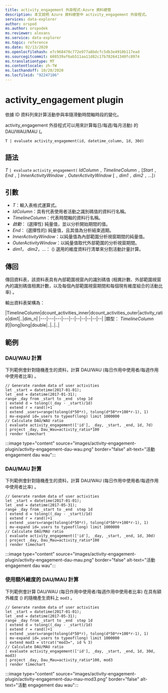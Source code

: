 ```yaml
---
title: activity_engagement 外掛程式-Azure 資料總管
description: 本文說明 Azure 資料總管中 activity_engagement 外掛程式。
services: data-explorer
author: orspod
ms.author: orspodek
ms.reviewer: alexans
ms.service: data-explorer
ms.topic: reference
ms.date: 02/13/2020
ms.openlocfilehash: e7c968470c772e977a8bdcfc5db3e4910b117ead
ms.sourcegitcommit: 608539af6ab511aa11d82c17b782641340fc8974
ms.translationtype: MT
ms.contentlocale: zh-TW
ms.lasthandoff: 10/20/2020
ms.locfileid: "92247106"
---
```

# <a name="activity_engagement-plugin"></a>activity_engagement plugin

依據 ID 資料列來計算活動參與率隨滑動時間軸時段的變化。

activity_engagement 外掛程式可以用來計算每日/每週/每月活動) 的 DAU/WAU/MAU (。

```kusto
T | evaluate activity_engagement(id, datetime_column, 1d, 30d)
```

## <a name="syntax"></a>語法

*T* `| evaluate` `activity_engagement(` *IdColumn* `,` *TimelineColumn* `,` [*Start* `,` *End* `,` ] *InnerActivityWindow* `,` *OuterActivityWindow* [ `,` *dim1* `,` *dim2* `,` ...]`)`

## <a name="arguments"></a>引數

* *T*：輸入表格式運算式。
* *IdColumn*：具有代表使用者活動之識別碼值的資料行名稱。 
* *TimelineColumn*：代表時間軸的資料行名稱。
* *啟動*： (選擇性) 純量值，並以分析開始期間的值。
* *End*： (選擇性的) 純量值，且其值為分析結束週期。
* *InnerActivityWindow*：以純量值為內部範圍分析視窗期間的純量值。
* *OuterActivityWindow*：以純量值取代外部範圍的分析視窗期間。
* *dim1*， *dim2*，...： () 選用的維度資料行清單來分割活動計量計算。

## <a name="returns"></a>傳回

傳回資料表，該資料表具有內部範圍視窗內的識別碼值 (相異計數、外部範圍視窗內的識別碼值相異計數，以及每個內部範圍視窗期間和每個現有維度組合的活動比率) 。

輸出資料表架構為：

|TimelineColumn|dcount_activities_inner|dcount_activities_outer|activity_ratio|dim1|..|dim_n|
|---|---|---|---|--|--|--|--|--|--|
|類型： *TimelineColumn*的|long|long|double|..|..|..|


## <a name="examples"></a>範例

### <a name="dauwau-calculation"></a>DAU/WAU 計算

下列範例會針對隨機產生的資料，計算 DAU/WAU (每日作用中使用者/每週作用中使用者比率) 。

<!-- csl: https://help.kusto.windows.net:443/Samples -->
```kusto
// Generate random data of user activities
let _start = datetime(2017-01-01);
let _end = datetime(2017-01-31);
range _day from _start to _end  step 1d
| extend d = tolong((_day - _start)/1d)
| extend r = rand()+1
| extend _users=range(tolong(d*50*r), tolong(d*50*r+100*r-1), 1) 
| mv-expand id=_users to typeof(long) limit 1000000
// Calculate DAU/WAU ratio
| evaluate activity_engagement(['id'], _day, _start, _end, 1d, 7d)
| project _day, Dau_Wau=activity_ratio*100 
| render timechart 
```

:::image type="content" source="images/activity-engagement-plugin/activity-engagement-dau-wau.png" border="false" alt-text="活動 engagement dau wau":::

### <a name="daumau-calculation"></a>DAU/MAU 計算

下列範例會針對隨機產生的資料，計算 DAU/WAU (每日作用中使用者/每週作用中使用者比率) 。

<!-- csl: https://help.kusto.windows.net:443/Samples -->
```kusto
// Generate random data of user activities
let _start = datetime(2017-01-01);
let _end = datetime(2017-05-31);
range _day from _start to _end  step 1d
| extend d = tolong((_day - _start)/1d)
| extend r = rand()+1
| extend _users=range(tolong(d*50*r), tolong(d*50*r+100*r-1), 1) 
| mv-expand id=_users to typeof(long) limit 1000000
// Calculate DAU/MAU ratio
| evaluate activity_engagement(['id'], _day, _start, _end, 1d, 30d)
| project _day, Dau_Mau=activity_ratio*100 
| render timechart 
```

:::image type="content" source="images/activity-engagement-plugin/activity-engagement-dau-mau.png" border="false" alt-text="活動 engagement dau wau":::

### <a name="daumau-calculation-with-additional-dimensions"></a>使用額外維度的 DAU/MAU 計算

下列範例會計算 DAU/WAU (每日作用中使用者/每週作用中使用者比率) 在具有額外維度 () 的隨機產生資料上 `mod3` 。

<!-- csl: https://help.kusto.windows.net:443/Samples -->
```kusto
// Generate random data of user activities
let _start = datetime(2017-01-01);
let _end = datetime(2017-05-31);
range _day from _start to _end  step 1d
| extend d = tolong((_day - _start)/1d)
| extend r = rand()+1
| extend _users=range(tolong(d*50*r), tolong(d*50*r+100*r-1), 1) 
| mv-expand id=_users to typeof(long) limit 1000000
| extend mod3 = strcat("mod3=", id % 3)
// Calculate DAU/MAU ratio
| evaluate activity_engagement(['id'], _day, _start, _end, 1d, 30d, mod3)
| project _day, Dau_Mau=activity_ratio*100, mod3 
| render timechart 
```

:::image type="content" source="images/activity-engagement-plugin/activity-engagement-dau-mau-mod3.png" border="false" alt-text="活動 engagement dau wau":::
